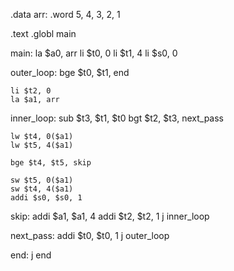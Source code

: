 .data
arr:    .word 5, 4, 3, 2, 1

.text
.globl main

main:
    la $a0, arr
    li $t0, 0
    li $t1, 4
    li $s0, 0

outer_loop:
    bge $t0, $t1, end

    li $t2, 0
    la $a1, arr

inner_loop:
    sub $t3, $t1, $t0
    bgt $t2, $t3, next_pass

    lw $t4, 0($a1)
    lw $t5, 4($a1)

    bge $t4, $t5, skip

    sw $t5, 0($a1)
    sw $t4, 4($a1)
    addi $s0, $s0, 1

skip:
    addi $a1, $a1, 4
    addi $t2, $t2, 1
    j inner_loop

next_pass:
    addi $t0, $t0, 1
    j outer_loop

end:
    j end
